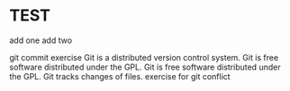 # TEST
add one
add two

git commit exercise
Git is a distributed version control system.
Git is free software distributed under the GPL.
Git is free software distributed under the GPL.
Git tracks changes of files.
exercise for git conflict
